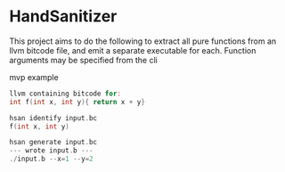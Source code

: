 # HandSanitizer

This project aims to do the following to extract all pure functions from an llvm bitcode file, and emit a separate executable for each.
Function arguments may be specified from the cli 

mvp example 

```c
llvm containing bitcode for: 
int f(int x, int y){ return x + y}

hsan identify input.bc
f(int x, int y)

hsan generate input.bc
--- wrote input.b ---
./input.b --x=1 --y=2
```

